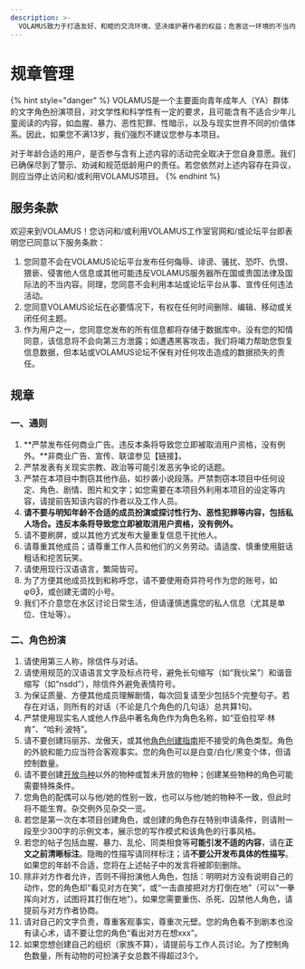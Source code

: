 ```yaml
---
description: >-
  VOLAMUS致力于打造友好、和睦的交流环境，坚决维护著作者的权益；危害这一环境的不当内容将被即刻删除。违反重要条例，以及屡教不改者，其用户资格将会被取消；情节严重者将予以IP封禁。我们鼓励您向工作人员私信检举任何违规行为。
---
```


# 规章管理

{% hint style="danger" %}
VOLAMUS是一个主要面向青年成年人（YA）群体的文字角色扮演项目，对文学性和科学性有一定的要求，且可能含有不适合少年儿童阅读的内容，如血腥、暴力、恶性犯罪、性暗示，以及与现实世界不同的价值体系。因此，如果您不满13岁，我们强烈不建议您参与本项目。

对于年龄合适的用户，是否参与含有上述内容的活动完全取决于您自身意愿。我们已确保尽到了警示、劝诫和规范低龄用户的责任。若您依然对上述内容存在异议，则应当停止访问和/或利用VOLAMUS项目。
{% endhint %}

## 服务条款

欢迎来到VOLAMUS！您访问和/或利用VOLAMUS工作室官网和/或论坛平台即表明您已同意以下服务条款： 

1. 您同意不会在VOLAMUS论坛平台发布任何侮辱、诽谤、骚扰、恐吓、仇恨、猥亵、侵害他人信息或其他可能违反VOLAMUS服务器所在国或贵国法律及国际法的不当内容。同理，您同意不会利用本站或论坛平台从事、宣传任何违法活动。
2. 您同意VOLAMUS论坛在必要情况下，有权在任何时间删除、编辑、移动或关闭任何主题。
3. 作为用户之一，您同意您发布的所有信息都将存储于数据库中。没有您的知情同意，该信息将不会向第三方泄露；如遭遇黑客攻击，我们将竭力帮助您恢复信息数据，但本站或VOLAMUS论坛不保有对任何攻击造成的数据损失的责任。

## 规章

### 一、通则

1. **严禁发布任何商业广告。违反本条将导致您立即被取消用户资格，没有例外。**非商业广告、宣传、联谊参见【链接】。
2. 严禁发表有关现实宗教、政治等可能引发恶劣争论的话题。
3.  严禁在本项目中剽窃其他作品，如抄袭小说段落。严禁剽窃本项目中任何设定、角色、剧情、图片和文字；如您需要在本项目外利用本项目的设定等内容，请提前告知该内容的作者以及工作人员。 
4. **请不要与明知年龄不合适的成员扮演或探讨性行为、恶性犯罪等内容，包括私人场合。违反本条将导致您立即被取消用户资格，没有例外。**
5. 请不要刷屏，或以其他方式发布大量重复信息干扰他人。
6. 请尊重其他成员；请尊重工作人员和他们的义务劳动。请适度、慎重使用脏话粗话和挖苦玩笑。
7. 请使用现行汉语语言，繁简皆可。 
8. 为了方便其他成员找到和称呼您，请不要使用奇异符号作为您的账号，如φΘѮ，或创建无谓的小号。 
9. 我们不介意您在水区讨论日常生活，但请谨慎透露您的私人信息（尤其是单位、住址等）。

### 二、角色扮演

1. 请使用第三人称，除信件与对话。
2. 请使用规范的汉语语言文字及标点符号，避免长句缩写（如“我伙呆”）和谐音缩写（如“nsdd”），除信件外避免表情符号。 
3. 为保证质量、方便其他成员理解剧情，每次回复请至少包括5个完整句子。若存在对话，则所有的对话（不论是几个角色的几句话）总共算1句。
4. 严禁使用现实名人或他人作品中著名角色作为角色名称，如“亚伯拉罕·林肯”、“哈利·波特”。
5. 请不要创建玛丽苏、龙傲天，或其他[角色创建指南](../creation/)拒不接受的角色类型。角色的外貌和能力应当符合客观事实。您的角色可以是白变/白化/黑变个体，但请控制数量。
6. 请不要创建[开放鸟种](../bird-guide/species.md)以外的物种或暂未开放的物种；创建某些物种的角色可能需要特殊条件。
7. 您角色的配偶可以与他/她的性别一致，也可以与他/她的物种不一致，但此时将不能生育。杂交例外见杂交一览。 
8. 若您是第一次在本项目创建角色，或创建的角色存在特别申请条件，则请附一段至少300字的示例文本，展示您的写作模式和该角色的行事风格。
9. 若您的帖子包括血腥、暴力、乱伦、同类相食等**可能引发不适的内容**，请在**正文之前清晰标注**。隐晦的性描写请同样标注；请**不要公开发布具体的性描写**。如果您的年龄不合适，您将在上述帖子中的发言将被即刻删除。
10. 除非对方作者允许，否则不得扮演他人角色，包括：明明对方没有说明自己的动作，您的角色却“看见对方在笑”，或“一击直接把对方打倒在地”（可以“一拳挥向对方，试图将其打倒在地”）。如果您需要重伤、杀死、囚禁他人角色，请提前与对方作者协商。
11. 请对自己的文字负责，尊重客观事实，尊重次元壁。您的角色看不到剧本也没有读心术，请不要让您的角色“看出对方在想xxx”。
12. 如果您想创建自己的组织（家族不算），请提前与工作人员讨论。为了控制角色数量，所有动物的可扮演子女总数不得超过3个。

